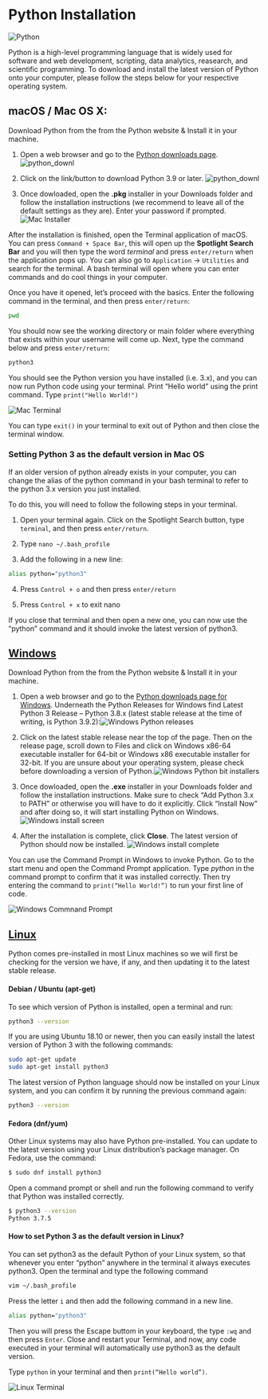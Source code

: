 # Python Installation

![Python](../images/python_im.png)

Python is a high-level programming language that is  widely used for software and web development, scripting, data analytics, reasearch, and scientific programming. To download and install the latest version of Python onto your computer, please follow the steps below for your respective operating system.

## **macOS / Mac OS X:**
Download Python from the from the Python website & Install it in your machine.

1. Open a web browser and go to the [Python downloads page][python-download]. 
![python_downl](../images/python_downloads.png)

2. Click on the link/button to download Python 3.9 or later. 
![python_downl](../images/click_download.png)

3. Once dowloaded, open the **.pkg** installer in your Downloads folder and follow the installation instructions (we recommend to leave all of the default settings as they are). Enter your password if prompted.![Mac Installer](../images/mac-python-install.png)

After the installation is finished, open the Terminal application of macOS. You can press `Command + Space Bar`, this will open up the **Spotlight Search Bar** and you will then type the word _terminal_ and press `enter/return` when the application pops up. You can also go to `Application` → `Utilities` and search for the terminal. A bash terminal will open where you can enter commands and do cool things in your computer.

Once you have it opened, let’s proceed with the basics. Enter the following command in the terminal, and then press `enter/return`:

```sh
pwd
```

You should now see the working directory or main folder where everything that exists within your username will come up. Next, type the command below and press `enter/return`:

```sh
python3
```

You should see the Python version you have installed (i.e. 3.x), and you can now run Python code using your terminal. Print “Hello world” using the print command. Type `print("Hello World!")`

![Mac Terminal](../images/mac-terminal.png)

You can type `exit()` in your terminal to exit out of Python and then close the terminal window.

### Setting Python 3 as the default version in Mac OS

If an older version of python already exists in your computer, you can change the alias of the python command in your bash terminal to refer to the python 3.x version you just installed. 

To do this, you will need to follow the following steps in your terminal.

1. Open your terminal again. Click on the Spotlight Search button, type `terminal`, and then press `enter/return`.

2. Type `nano ~/.bash_profile`

3. Add the following in a new line:

```sh
alias python="python3"
```

4. Press `Control + o` and then press `enter/return`

5. Press `Control + x` to exit nano

If you close that terminal and then open a new one, you can now use the “python” command and it should invoke the latest version of python3.

## **[Windows][windows-install-ref]**

Download Python from the from the Python website & Install it in your machine.

1. Open a web browser and go to the [Python downloads page for Windows][windows-install]. Underneath the Python Releases for Windows find Latest Python 3 Release – Python 3.8.x (latest stable release at the time of writing, is Python 3.9.2):![Windows Python releases](../images/py_wind.png)

2. Click on the latest stable release near the top of the page. Then on the release page, scroll down to Files and click on Windows x86-64 executable installer for 64-bit or Windows x86 executable installer for 32-bit. If you are unsure about your operating system, please check before downloading a version of Python.![Windows Python bit installers](../images/windows-python-bit-installers.png)

3. Once dowloaded, open the **.exe** installer in your Downloads folder and follow the installation instructions. Make sure to check “Add Python 3.x to PATH” or otherwise you will have to do it explicitly. Click “Install Now” and after doing so, it will start installing Python on Windows.![Windows install screen](../images/windows-install-screen.png)

4. After the installation is complete, click **Close**. The latest version of Python should now be installed. ![Windows install complete](images/windows-install-complete.png)

You can use the Command Prompt in Windows to invoke Python. Go to the start menu and open the Command Prompt application. Type _python_ in the command prompt to confirm that it was installed correctly. Then try entering the command to `print(“Hello World!”)` to run your first line of code.

![Windows Commnand Prompt](../images/windows-command-prompt.png)

## **[Linux][linux-install-ref]**

Python comes pre-installed in most Linux machines so we will first be checking for the version we have, if any, and then updating it to the latest stable release.

#### Debian / Ubuntu (apt-get)

To see which version of Python is installed, open a terminal and run:

```sh
python3 --version
```

If you are using Ubuntu 18.10 or newer, then you can easily install the latest version of Python 3 with the following commands:

```sh
sudo apt-get update
sudo apt-get install python3
```
The latest version of Python language should now be installed on your Linux system, and you can confirm it by running the previous command again:

```sh
python3 --version
```

#### Fedora (dnf/yum)

Other Linux systems may also have Python pre-installed. You can update to the latest version using your Linux distribution’s package manager. On Fedora, use the command:

```sh
$ sudo dnf install python3
```

Open a command prompt or shell and run the following command to verify that Python was installed correctly.

```sh
$ python3 --version
Python 3.7.5
```

#### How to set Python 3 as the default version in Linux?

You can set python3 as the default Python of your Linux system, so that whenever you enter “python” anywhere in the terminal it always executes python3. Open the terminal and type the following command 

```sh
vim ~/.bash_profile
```

Press the letter `i` and then add the following command in a new line.

```sh
alias python="python3"
```

Then you will press the Escape buttom in your keyboard, the type `:wq` and then press `Enter`. Close and restart your Terminal, and now, any code executed in your terminal will automatically use python3 as the default version.

Type `python` in your terminal and then `print(“Hello world”)`.

![Linux Terminal](../images/linux-terminal.png)



[python-download]: <https://www.python.org/downloads/>
[windows-install-ref]: <https://www.geeksforgeeks.org/download-and-install-python-3-latest-version/>
[windows-install]: <https://www.python.org/downloads/windows/>
[linux-install-ref]: <https://docs.python-guide.org/starting/install3/linux/>
[linux-pip]: <https://packaging.python.org/guides/installing-using-linux-tools/#installing-pip-setuptools-wheel-with-linux-package-managers>